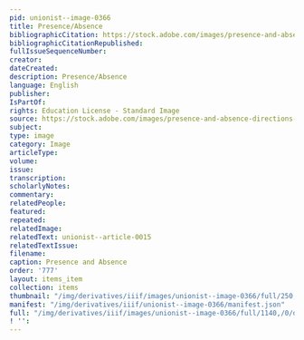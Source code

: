 ```yaml
---
pid: unionist--image-0366
title: Presence/Absence
bibliographicCitation: https://stock.adobe.com/images/presence-and-absence-directions-opposite-traffic-sign/66739282?prev_url=detail
bibliographicCitationRepublished: 
fullIssueSequenceNumber: 
creator: 
dateCreated: 
description: Presence/Absence
language: English
publisher: 
IsPartOf: 
rights: Education License - Standard Image
source: https://stock.adobe.com/images/presence-and-absence-directions-opposite-traffic-sign/66739282?prev_url=detail
subject: 
type: image
category: Image
articleType: 
volume: 
issue: 
transcription: 
scholarlyNotes: 
commentary: 
relatedPeople: 
featured: 
repeated: 
relatedImage: 
relatedText: unionist--article-0015
relatedTextIssue: 
filename: 
caption: Presence and Absence
order: '777'
layout: items_item
collection: items
thumbnail: "/img/derivatives/iiif/images/unionist--image-0366/full/250,/0/default.jpg"
manifest: "/img/derivatives/iiif/unionist--image-0366/manifest.json"
full: "/img/derivatives/iiif/images/unionist--image-0366/full/1140,/0/default.jpg"
! '': 
---
```

